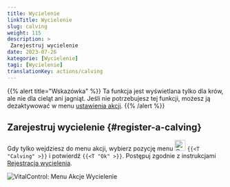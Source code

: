 ```yaml
---
title: Wycielenie
linkTitle: Wycielenie
slug: calving
weight: 115
description: >
 Zarejestruj wycielenie
date: 2023-07-26
kategorie: [Wycielenie]
tagi: [Wycielenie]
translationKey: actions/calving
---
```

{{% alert title="Wskazówka" %}}
Ta funkcja jest wyświetlana tylko dla krów, ale nie dla cieląt ani jagniąt.
Jeśli nie potrzebujesz tej funkcji, możesz ją dezaktywować w menu [ustawienia akcji](../setting/).
{{% /alert %}}

## Zarejestruj wycielenie {#register-a-calving}

Gdy tylko wejdziesz do menu akcji, wybierz pozycję menu <img src="/icons/actions/calving.svg" width="25" align="bottom" alt="Calving"  alt="Calving"/> `{{<T "Calving" >}}` i potwierdź `{{<T "Ok" >}}`. Postępuj zgodnie z instrukcjami [Rejestracja wycielenia](/en/docs/new/calving/).

   ![VitalControl: Menu Akcje Wycielenie](../images/calving.png "Wycielenie")

